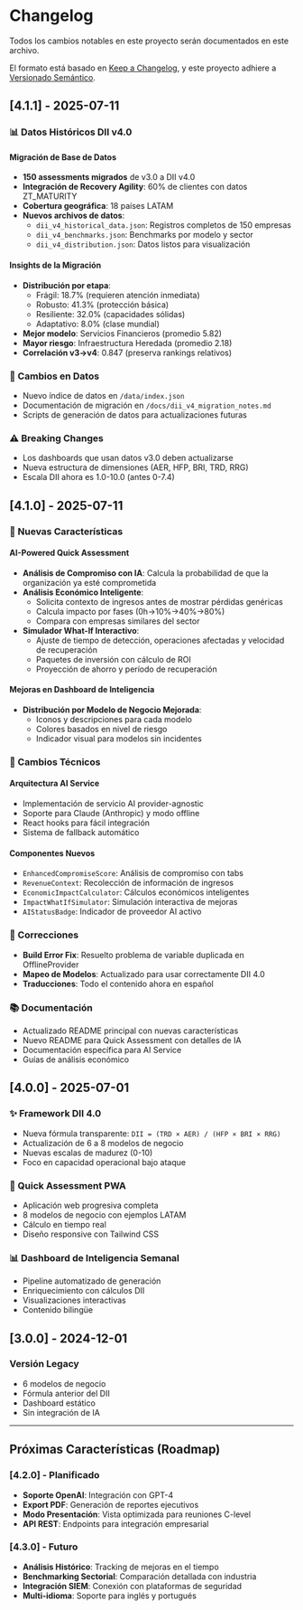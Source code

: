 # Changelog

Todos los cambios notables en este proyecto serán documentados en este archivo.

El formato está basado en [Keep a Changelog](https://keepachangelog.com/es-ES/1.0.0/),
y este proyecto adhiere a [Versionado Semántico](https://semver.org/lang/es/).

## [4.1.1] - 2025-07-11

### 📊 Datos Históricos DII v4.0

#### Migración de Base de Datos
- **150 assessments migrados** de v3.0 a DII v4.0
- **Integración de Recovery Agility**: 60% de clientes con datos ZT_MATURITY
- **Cobertura geográfica**: 18 países LATAM
- **Nuevos archivos de datos**:
  - `dii_v4_historical_data.json`: Registros completos de 150 empresas
  - `dii_v4_benchmarks.json`: Benchmarks por modelo y sector
  - `dii_v4_distribution.json`: Datos listos para visualización

#### Insights de la Migración
- **Distribución por etapa**: 
  - Frágil: 18.7% (requieren atención inmediata)
  - Robusto: 41.3% (protección básica)
  - Resiliente: 32.0% (capacidades sólidas)
  - Adaptativo: 8.0% (clase mundial)
- **Mejor modelo**: Servicios Financieros (promedio 5.82)
- **Mayor riesgo**: Infraestructura Heredada (promedio 2.18)
- **Correlación v3→v4**: 0.847 (preserva rankings relativos)

### 🔧 Cambios en Datos

- Nuevo índice de datos en `/data/index.json`
- Documentación de migración en `/docs/dii_v4_migration_notes.md`
- Scripts de generación de datos para actualizaciones futuras

### ⚠️ Breaking Changes

- Los dashboards que usan datos v3.0 deben actualizarse
- Nueva estructura de dimensiones (AER, HFP, BRI, TRD, RRG)
- Escala DII ahora es 1.0-10.0 (antes 0-7.4)

## [4.1.0] - 2025-07-11

### 🎉 Nuevas Características

#### AI-Powered Quick Assessment
- **Análisis de Compromiso con IA**: Calcula la probabilidad de que la organización ya esté comprometida
- **Análisis Económico Inteligente**: 
  - Solicita contexto de ingresos antes de mostrar pérdidas genéricas
  - Calcula impacto por fases (0h→10%→40%→80%)
  - Compara con empresas similares del sector
- **Simulador What-If Interactivo**:
  - Ajuste de tiempo de detección, operaciones afectadas y velocidad de recuperación
  - Paquetes de inversión con cálculo de ROI
  - Proyección de ahorro y período de recuperación

#### Mejoras en Dashboard de Inteligencia
- **Distribución por Modelo de Negocio Mejorada**:
  - Iconos y descripciones para cada modelo
  - Colores basados en nivel de riesgo
  - Indicador visual para modelos sin incidentes

### 🔧 Cambios Técnicos

#### Arquitectura AI Service
- Implementación de servicio AI provider-agnostic
- Soporte para Claude (Anthropic) y modo offline
- React hooks para fácil integración
- Sistema de fallback automático

#### Componentes Nuevos
- `EnhancedCompromiseScore`: Análisis de compromiso con tabs
- `RevenueContext`: Recolección de información de ingresos
- `EconomicImpactCalculator`: Cálculos económicos inteligentes
- `ImpactWhatIfSimulator`: Simulación interactiva de mejoras
- `AIStatusBadge`: Indicador de proveedor AI activo

### 🐛 Correcciones
- **Build Error Fix**: Resuelto problema de variable duplicada en OfflineProvider
- **Mapeo de Modelos**: Actualizado para usar correctamente DII 4.0
- **Traducciones**: Todo el contenido ahora en español

### 📚 Documentación
- Actualizado README principal con nuevas características
- Nuevo README para Quick Assessment con detalles de IA
- Documentación específica para AI Service
- Guías de análisis económico

## [4.0.0] - 2025-07-01

### ✨ Framework DII 4.0
- Nueva fórmula transparente: `DII = (TRD × AER) / (HFP × BRI × RRG)`
- Actualización de 6 a 8 modelos de negocio
- Nuevas escalas de madurez (0-10)
- Foco en capacidad operacional bajo ataque

### 🚀 Quick Assessment PWA
- Aplicación web progresiva completa
- 8 modelos de negocio con ejemplos LATAM
- Cálculo en tiempo real
- Diseño responsive con Tailwind CSS

### 📊 Dashboard de Inteligencia Semanal
- Pipeline automatizado de generación
- Enriquecimiento con cálculos DII
- Visualizaciones interactivas
- Contenido bilingüe

## [3.0.0] - 2024-12-01

### Versión Legacy
- 6 modelos de negocio
- Fórmula anterior del DII
- Dashboard estático
- Sin integración de IA

---

## Próximas Características (Roadmap)

### [4.2.0] - Planificado
- **Soporte OpenAI**: Integración con GPT-4
- **Export PDF**: Generación de reportes ejecutivos
- **Modo Presentación**: Vista optimizada para reuniones C-level
- **API REST**: Endpoints para integración empresarial

### [4.3.0] - Futuro
- **Análisis Histórico**: Tracking de mejoras en el tiempo
- **Benchmarking Sectorial**: Comparación detallada con industria
- **Integración SIEM**: Conexión con plataformas de seguridad
- **Multi-idioma**: Soporte para inglés y portugués
